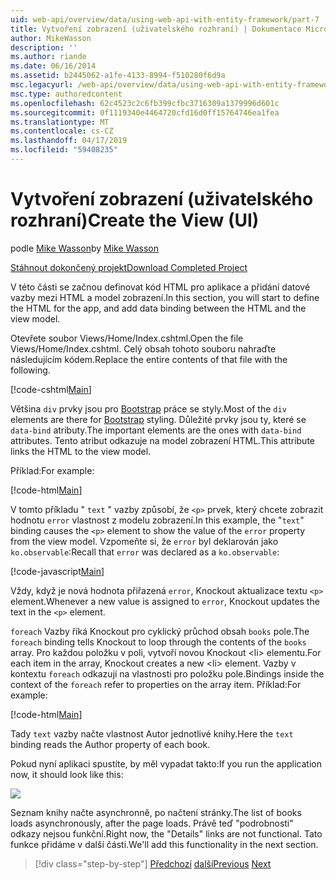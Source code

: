 ```yaml
---
uid: web-api/overview/data/using-web-api-with-entity-framework/part-7
title: Vytvoření zobrazení (uživatelského rozhraní) | Dokumentace Microsoftu
author: MikeWasson
description: ''
ms.author: riande
ms.date: 06/16/2014
ms.assetid: b2445062-a1fe-4133-8994-f510280f6d9a
msc.legacyurl: /web-api/overview/data/using-web-api-with-entity-framework/part-7
msc.type: authoredcontent
ms.openlocfilehash: 62c4523c2c6fb399cfbc3716309a1379996d601c
ms.sourcegitcommit: 0f1119340e4464720cfd16d0ff15764746ea1fea
ms.translationtype: MT
ms.contentlocale: cs-CZ
ms.lasthandoff: 04/17/2019
ms.locfileid: "59408235"
---
```

# <a name="create-the-view-ui"></a><span data-ttu-id="36a84-102">Vytvoření zobrazení (uživatelského rozhraní)</span><span class="sxs-lookup"><span data-stu-id="36a84-102">Create the View (UI)</span></span>

<span data-ttu-id="36a84-103">podle [Mike Wasson](https://github.com/MikeWasson)</span><span class="sxs-lookup"><span data-stu-id="36a84-103">by [Mike Wasson](https://github.com/MikeWasson)</span></span>

[<span data-ttu-id="36a84-104">Stáhnout dokončený projekt</span><span class="sxs-lookup"><span data-stu-id="36a84-104">Download Completed Project</span></span>](https://github.com/MikeWasson/BookService)

<span data-ttu-id="36a84-105">V této části se začnou definovat kód HTML pro aplikace a přidání datové vazby mezi HTML a model zobrazení.</span><span class="sxs-lookup"><span data-stu-id="36a84-105">In this section, you will start to define the HTML for the app, and add data binding between the HTML and the view model.</span></span>

<span data-ttu-id="36a84-106">Otevřete soubor Views/Home/Index.cshtml.</span><span class="sxs-lookup"><span data-stu-id="36a84-106">Open the file Views/Home/Index.cshtml.</span></span> <span data-ttu-id="36a84-107">Celý obsah tohoto souboru nahraďte následujícím kódem.</span><span class="sxs-lookup"><span data-stu-id="36a84-107">Replace the entire contents of that file with the following.</span></span>

[!code-cshtml[Main](part-7/samples/sample1.cshtml)]

<span data-ttu-id="36a84-108">Většina `div` prvky jsou pro [Bootstrap](http://getbootstrap.com/) práce se styly.</span><span class="sxs-lookup"><span data-stu-id="36a84-108">Most of the `div` elements are there for [Bootstrap](http://getbootstrap.com/) styling.</span></span> <span data-ttu-id="36a84-109">Důležité prvky jsou ty, které se `data-bind` atributy.</span><span class="sxs-lookup"><span data-stu-id="36a84-109">The important elements are the ones with `data-bind` attributes.</span></span> <span data-ttu-id="36a84-110">Tento atribut odkazuje na model zobrazení HTML.</span><span class="sxs-lookup"><span data-stu-id="36a84-110">This attribute links the HTML to the view model.</span></span>

<span data-ttu-id="36a84-111">Příklad:</span><span class="sxs-lookup"><span data-stu-id="36a84-111">For example:</span></span>

[!code-html[Main](part-7/samples/sample2.html)]

<span data-ttu-id="36a84-112">V tomto příkladu &quot; `text` &quot; vazby způsobí, že `<p>` prvek, který chcete zobrazit hodnotu `error` vlastnost z modelu zobrazení.</span><span class="sxs-lookup"><span data-stu-id="36a84-112">In this example, the &quot;`text`&quot; binding causes the `<p>` element to show the value of the `error` property from the view model.</span></span> <span data-ttu-id="36a84-113">Vzpomeňte si, že `error` byl deklarován jako `ko.observable`:</span><span class="sxs-lookup"><span data-stu-id="36a84-113">Recall that `error` was declared as a `ko.observable`:</span></span>

[!code-javascript[Main](part-7/samples/sample3.js)]

<span data-ttu-id="36a84-114">Vždy, když je nová hodnota přiřazená `error`, Knockout aktualizace textu `<p>` element.</span><span class="sxs-lookup"><span data-stu-id="36a84-114">Whenever a new value is assigned to `error`, Knockout updates the text in the `<p>` element.</span></span>

<span data-ttu-id="36a84-115">`foreach` Vazby říká Knockout pro cyklický průchod obsah `books` pole.</span><span class="sxs-lookup"><span data-stu-id="36a84-115">The `foreach` binding tells Knockout to loop through the contents of the `books` array.</span></span> <span data-ttu-id="36a84-116">Pro každou položku v poli, vytvoří novou Knockout &lt;li&gt; elementu.</span><span class="sxs-lookup"><span data-stu-id="36a84-116">For each item in the array, Knockout creates a new &lt;li&gt; element.</span></span> <span data-ttu-id="36a84-117">Vazby v kontextu `foreach` odkazují na vlastnosti pro položku pole.</span><span class="sxs-lookup"><span data-stu-id="36a84-117">Bindings inside the context of the `foreach` refer to properties on the array item.</span></span> <span data-ttu-id="36a84-118">Příklad:</span><span class="sxs-lookup"><span data-stu-id="36a84-118">For example:</span></span>

[!code-html[Main](part-7/samples/sample4.html)]

<span data-ttu-id="36a84-119">Tady `text` vazby načte vlastnost Autor jednotlivé knihy.</span><span class="sxs-lookup"><span data-stu-id="36a84-119">Here the `text` binding reads the Author property of each book.</span></span>

<span data-ttu-id="36a84-120">Pokud nyní aplikaci spustíte, by měl vypadat takto:</span><span class="sxs-lookup"><span data-stu-id="36a84-120">If you run the application now, it should look like this:</span></span>

![](part-7/_static/image1.png)

<span data-ttu-id="36a84-121">Seznam knihy načte asynchronně, po načtení stránky.</span><span class="sxs-lookup"><span data-stu-id="36a84-121">The list of books loads asynchronously, after the page loads.</span></span> <span data-ttu-id="36a84-122">Právě teď &quot;podrobnosti&quot; odkazy nejsou funkční.</span><span class="sxs-lookup"><span data-stu-id="36a84-122">Right now, the &quot;Details&quot; links are not functional.</span></span> <span data-ttu-id="36a84-123">Tato funkce přidáme v další části.</span><span class="sxs-lookup"><span data-stu-id="36a84-123">We'll add this functionality in the next section.</span></span>

> [!div class="step-by-step"]
> <span data-ttu-id="36a84-124">[Předchozí](part-6.md)
> [další](part-8.md)</span><span class="sxs-lookup"><span data-stu-id="36a84-124">[Previous](part-6.md)
[Next](part-8.md)</span></span>
